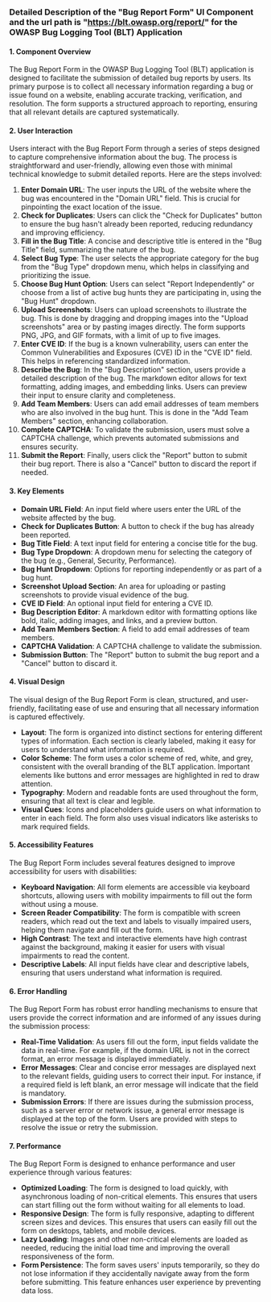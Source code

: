 ### Detailed Description of the "Bug Report Form" UI Component and the url path is "https://blt.owasp.org/report/" for the OWASP Bug Logging Tool (BLT) Application

#### 1. Component Overview
The Bug Report Form in the OWASP Bug Logging Tool (BLT) application is designed to facilitate the submission of detailed bug reports by users. Its primary purpose is to collect all necessary information regarding a bug or issue found on a website, enabling accurate tracking, verification, and resolution. The form supports a structured approach to reporting, ensuring that all relevant details are captured systematically.

#### 2. User Interaction
Users interact with the Bug Report Form through a series of steps designed to capture comprehensive information about the bug. The process is straightforward and user-friendly, allowing even those with minimal technical knowledge to submit detailed reports. Here are the steps involved:

1. **Enter Domain URL**: The user inputs the URL of the website where the bug was encountered in the "Domain URL" field. This is crucial for pinpointing the exact location of the issue.
2. **Check for Duplicates**: Users can click the "Check for Duplicates" button to ensure the bug hasn't already been reported, reducing redundancy and improving efficiency.
3. **Fill in the Bug Title**: A concise and descriptive title is entered in the "Bug Title" field, summarizing the nature of the bug.
4. **Select Bug Type**: The user selects the appropriate category for the bug from the "Bug Type" dropdown menu, which helps in classifying and prioritizing the issue.
5. **Choose Bug Hunt Option**: Users can select "Report Independently" or choose from a list of active bug hunts they are participating in, using the "Bug Hunt" dropdown.
6. **Upload Screenshots**: Users can upload screenshots to illustrate the bug. This is done by dragging and dropping images into the "Upload screenshots" area or by pasting images directly. The form supports PNG, JPG, and GIF formats, with a limit of up to five images.
7. **Enter CVE ID**: If the bug is a known vulnerability, users can enter the Common Vulnerabilities and Exposures (CVE) ID in the "CVE ID" field. This helps in referencing standardized information.
8. **Describe the Bug**: In the "Bug Description" section, users provide a detailed description of the bug. The markdown editor allows for text formatting, adding images, and embedding links. Users can preview their input to ensure clarity and completeness.
9. **Add Team Members**: Users can add email addresses of team members who are also involved in the bug hunt. This is done in the "Add Team Members" section, enhancing collaboration.
10. **Complete CAPTCHA**: To validate the submission, users must solve a CAPTCHA challenge, which prevents automated submissions and ensures security.
11. **Submit the Report**: Finally, users click the "Report" button to submit their bug report. There is also a "Cancel" button to discard the report if needed.

#### 3. Key Elements
- **Domain URL Field**: An input field where users enter the URL of the website affected by the bug.
- **Check for Duplicates Button**: A button to check if the bug has already been reported.
- **Bug Title Field**: A text input field for entering a concise title for the bug.
- **Bug Type Dropdown**: A dropdown menu for selecting the category of the bug (e.g., General, Security, Performance).
- **Bug Hunt Dropdown**: Options for reporting independently or as part of a bug hunt.
- **Screenshot Upload Section**: An area for uploading or pasting screenshots to provide visual evidence of the bug.
- **CVE ID Field**: An optional input field for entering a CVE ID.
- **Bug Description Editor**: A markdown editor with formatting options like bold, italic, adding images, and links, and a preview button.
- **Add Team Members Section**: A field to add email addresses of team members.
- **CAPTCHA Validation**: A CAPTCHA challenge to validate the submission.
- **Submission Button**: The "Report" button to submit the bug report and a "Cancel" button to discard it.

#### 4. Visual Design
The visual design of the Bug Report Form is clean, structured, and user-friendly, facilitating ease of use and ensuring that all necessary information is captured effectively.

- **Layout**: The form is organized into distinct sections for entering different types of information. Each section is clearly labeled, making it easy for users to understand what information is required.
- **Color Scheme**: The form uses a color scheme of red, white, and grey, consistent with the overall branding of the BLT application. Important elements like buttons and error messages are highlighted in red to draw attention.
- **Typography**: Modern and readable fonts are used throughout the form, ensuring that all text is clear and legible.
- **Visual Cues**: Icons and placeholders guide users on what information to enter in each field. The form also uses visual indicators like asterisks to mark required fields.

#### 5. Accessibility Features
The Bug Report Form includes several features designed to improve accessibility for users with disabilities:

- **Keyboard Navigation**: All form elements are accessible via keyboard shortcuts, allowing users with mobility impairments to fill out the form without using a mouse.
- **Screen Reader Compatibility**: The form is compatible with screen readers, which read out the text and labels to visually impaired users, helping them navigate and fill out the form.
- **High Contrast**: The text and interactive elements have high contrast against the background, making it easier for users with visual impairments to read the content.
- **Descriptive Labels**: All input fields have clear and descriptive labels, ensuring that users understand what information is required.

#### 6. Error Handling
The Bug Report Form has robust error handling mechanisms to ensure that users provide the correct information and are informed of any issues during the submission process:

- **Real-Time Validation**: As users fill out the form, input fields validate the data in real-time. For example, if the domain URL is not in the correct format, an error message is displayed immediately.
- **Error Messages**: Clear and concise error messages are displayed next to the relevant fields, guiding users to correct their input. For instance, if a required field is left blank, an error message will indicate that the field is mandatory.
- **Submission Errors**: If there are issues during the submission process, such as a server error or network issue, a general error message is displayed at the top of the form. Users are provided with steps to resolve the issue or retry the submission.

#### 7. Performance
The Bug Report Form is designed to enhance performance and user experience through various features:

- **Optimized Loading**: The form is designed to load quickly, with asynchronous loading of non-critical elements. This ensures that users can start filling out the form without waiting for all elements to load.
- **Responsive Design**: The form is fully responsive, adapting to different screen sizes and devices. This ensures that users can easily fill out the form on desktops, tablets, and mobile devices.
- **Lazy Loading**: Images and other non-critical elements are loaded as needed, reducing the initial load time and improving the overall responsiveness of the form.
- **Form Persistence**: The form saves users' inputs temporarily, so they do not lose information if they accidentally navigate away from the form before submitting. This feature enhances user experience by preventing data loss.

